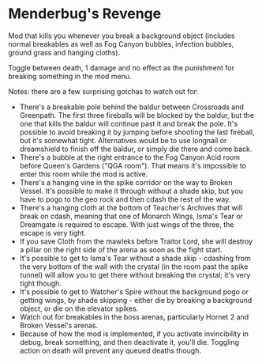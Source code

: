 # Menderbug's Revenge

Mod that kills you whenever you break a background object (includes normal breakables as well as Fog Canyon bubbles, infection bubbles, ground grass and hanging cloths).

Toggle between death, 1 damage and no effect as the punishment for breaking something in the mod menu.

Notes: there are a few surprising gotchas to watch out for:
* There's a breakable pole behind the baldur between Crossroads and Greenpath. The first three fireballs will be blocked by the baldur, but the one that kills the baldur will continue past it and break the pole. It's possible to avoid breaking it by jumping before shooting the last fireball, but it's somewhat tight. Alternatives would be to use longnail or dreamshield to finish off the baldur, or simply die there and come back.
* There's a bubble at the right entrance to the Fog Canyon Acid room before Queen's Gardens ("QGA room"). That means it's impossible to enter this room while the mod is active.
* There's a hanging vine in the spike corridor on the way to Broken Vessel. It's possible to make it through without a shade skip, but you have to pogo to the geo rock and then cdash the rest of the way.
* There's a hanging cloth at the bottom of Teacher's Archives that will break on cdash, meaning that one of Monarch Wings, Isma's Tear or Dreamgate is required to escape. With just wings of the three, the escape is very tight.
* If you save Cloth from the mawleks before Traitor Lord, she will destroy a pillar on the right side of the arena as soon as the fight start.
* It's possible to get to Isma's Tear without a shade skip - cdashing from the very bottom of the wall with the crystal (in the room past the spike tunnel) will allow you to get there without breaking the crystal; it's very tight though.
* It's possible to get to Watcher's Spire without the background pogo or getting wings, by shade skipping - either die by breaking a background object, or die on the elevator spikes.
* Watch out for breakables in the boss arenas, particularly Hornet 2 and Broken Vessel's arenas.
* Because of how the mod is implemented, if you activate invincibility in debug, break something, and then deactivate it, you'll die. Toggling action on death will prevent any queued deaths though.

